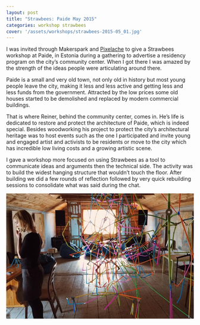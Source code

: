 ```yaml
---
layout: post
title: "Strawbees: Paide May 2015"
categories: workshop strawbees
cover: '/assets/workshops/strawbees-2015-05_01.jpg'
---
```


I was invited through Makerspark and [Pixelache](https://pixelache.ac/) to give a Strawbees workshop at Paide, in Estonia during a gathering to advertise a residency program on the city’s community center. When I got there I was amazed by the strength of the ideas people were articulating around there.

Paide is a small and very old town, not only old in history but most young people leave the city, making it less and less active and getting less and less funds from the government. Attracted by the low prices some old houses started to be demolished and replaced by modern commercial buildings.

That is where Reiner, behind the community center, comes in. He’s life is dedicated to restore and protect the architecture of Paide, which is indeed special. Besides woodworking his project to protect the city’s architectural heritage was to host events such as the one I participated and invite young and engaged artist and activists to be residents or move to the city which has incredible low living costs and a growing artistic scene.

I gave a workshop more focused on using Strawbees as a tool to communicate ideas and arguments then the technical side. The activity was to build the widest hanging structure that wouldn’t touch the floor. After building we did a few rounds of reflection followed by very quick rebuilding sessions to consolidate what was said during the chat.

![Strawbees at Paide](/assets/workshops/strawbees-2015-05_01.jpg)
